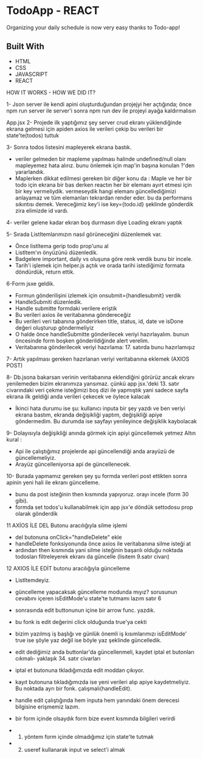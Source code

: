 # TodoApp - REACT

<!DOCTYPE html>
<html lang="en">
<head>
    <meta charset="UTF-8">
</head>
<body>
    
  <p>Organizing your daily schedule is now very easy thanks to Todo-app!</p>
<h2 id="built-with">Built With</h2>
  <ul>
    <li>HTML</li>
    <li>CSS</li>
    <li>JAVASCRIPT</li>
    <li>REACT</li>
  </ul>

</body>
</html>

<!-- Screenshot ![TodoApp-React](todoapp.gif) -->

HOW IT WORKS - HOW WE DID IT?

1- Json server ile kendi apini oluşturduğundan projejyi her açtığında;
önce npm run server ile server'i sonra npm run dev ile projeyi ayağa kaldırmalısın

   App.jsx
2- Projede ilk yaptığımız şey server crud ekranı yüklendiğinde ekrana gelmesi için apiden axios ile
verileri çekip bu verileri bir state'te(todos) tuttuk

3- Sonra todos listesini mapleyerek ekrana bastık.
- veriler gelmeden bir mapleme yapılması halinde undefined/null olanı mapleyemez hata alırız. bunu önlemek için map'in başına konulan ?'den yararlandık.
- Maplerken dikkat edilmesi gereken bir diğer konu da :
  Maple ve her bir todo için ekrana bir <listItem> bas derken reactın her bir elemanı ayırt etmesi için bir key vermeliydik. vermeseydik hangi elemanı güncellediğimizi anlayamaz ve tüm elemanları tekrardan render eder. bu da performans sıkıntısı demek. Vereceğimiz key'i ise key={todo.id} şeklinde gönderdik zira elimizde id vardı.

4- veriler gelene kadar ekran boş durmasın diye Loading ekranı yaptık

5- Sırada ListItemlarımızın nasıl görüneceğini düzenlemek var.
- Önce listItema gerip todo prop'unu al
- ListItem'ın önyüzünü düzenledik.
- Badgelere important, daily vs oluşuna göre renk verdik bunu bir incele.
- Tarih'i işlemek için helper.js açtık ve orada tarihi istediğimiz formata döndürdük, return ettik.

6-Form jsxe geldik.
- Formun gönderilişini izlemek için onsubmit={handlesubmit} verdik
- HandleSubmiti düzenledik.
- Handle submitte formdaki verilere eriştik
- Bu verileri axios ile veritabanına göndereceğiz
- Bu verileri veri tabanına gönderirken title, status, id, date ve isDone değeri oluşturup göndermeliyiz
- O halde önce handleSubmitte gönderilecek veriyi hazırlayalım. bunun öncesinde form boşken gönderildiğinde alert verelim.
- Veritabanına gönderilecek veriyi hazırlama: 17. satırda bunu hazırlamışız

7- Artık yapılması gereken hazırlanan veriyi veritabanına eklemek (AXIOS POST)

8- Db.jsona bakarsan verinin veritabanına eklendiğini görürüz ancak ekranı yenilemeden bizim ekranımıza yansımaz. çünkü app jsx.'deki 13. satır civarındaki veri çekme isteğimizi boş dizi ile yapmıştık yani sadece sayfa ekrana ilk geldiği anda verileri çekecek ve öylece kalacak
- İkinci hata durumu ise şu: kullanıcı inputa bir şey yazdı ve ben veriyi ekrana bastım, ekranda değişikliği yaptım, değişikliği apiye göndermedim.
Bu durumda ise sayfayı yenileyince değişiklik kaybolacak

9- Dolayısıyla değişikliği anında görmek için apiyi güncellemek yetmez
Altın kural : 
- Api ile çalıştığımız projelerde api güncellendiği anda arayüzü de güncellemeliyiz.
- Arayüz güncelleniyorsa api de güncellenecek.

10- Burada yapmamız gereken şey şu formda verileri post ettikten sonra apinin yeni hali ile ekranı güncelleme.
- bunu da post isteğinin then kısmında yapıyoruz. orayı incele (form 30 gibi).
- formda set todos'u kullanabilmek için app jsx'e döndük settodosu prop olarak gönderdik

11 AXİOS İLE DEL Butonu aracılığıyla silme işlemi
- del butonuna onClick="handleDelete" ekle
- handleDelete fonksiyonunda önce axios ile veritabanına silme isteği at
- ardından then kısmında yani silme isteğinin başarılı olduğu noktada todosları filtreleyerek ekranı da güncelle (lisıtem 9.satır civarı)

12 AXIOS İLE EDİT butonu aracılığıyla güncelleme
- ListItemdeyiz.
- güncelleme yapacaksak güncelleme modunda mıyız? sorusunun cevabını içeren isEditMode'u state'te tutmamı lazım satır 6
- sonrasında edit buttonunun içine bir arrow func. yazdık.
- bu fonk is edit değerini click olduğunda true'ya cekti

- bizim yazılmış iş başlığı ve günlük önemli iş kısımlarımızı isEditMode' true ise şöyle yaz değil ise böyle yaz şeklinde güncelledik.
- edit dediğimiz anda buttonlar'da güncellenmeli, kaydet iptal et butonları cıkmalı- yaklaşık 34. satır civarları
- iptal et butonuna tkladığımızda edit moddan çıkıyor.
- kayıt butonuna tıkladığımızda ise yeni verileri alıp apiye kaydetmeliyiz. Bu noktada ayrı bir fonk. çalışmalı(handleEdit).
- handle edit çalıştığında hem inputa hem yanındaki önem derecesi bilgisine erişmemiz lazım.
- bir form içinde olsaydık form bize event kısmında bilgileri verirdi
- 1.  yöntem form içinde olmadığımız için state'te tutmak
- 2. useref kullanarak input ve select'i almak

